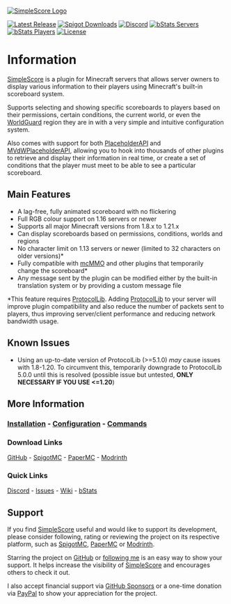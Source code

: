 [![SimpleScore Logo]][GitHub]

[![Latest Release](https://img.shields.io/github/v/release/r4g3baby/SimpleScore)](https://github.com/r4g3baby/SimpleScore/releases/latest)
[![Spigot Downloads](https://img.shields.io/spiget/downloads/23243)][SpigotMC]
[![Discord](https://img.shields.io/discord/217018114083127296)][Discord]
[![bStats Servers](https://img.shields.io/bstats/servers/644)][bStats]
[![bStats Players](https://img.shields.io/bstats/players/644)][bStats]
[![License](https://img.shields.io/github/license/r4g3baby/SimpleScore)](https://github.com/r4g3baby/SimpleScore/blob/main/LICENSE)

# Information
[SimpleScore][GitHub] is a plugin for Minecraft servers that allows server owners to display various information to their players using Minecraft's built-in scoreboard system.

Supports selecting and showing specific scoreboards to players based on their permissions, certain conditions, the current world, or even the [WorldGuard][WorldGuard] region they are in with a very simple and intuitive configuration system.

Also comes with support for both [PlaceholderAPI][PlaceholderAPI] and [MVdWPlaceholderAPI][MVdWPlaceholderAPI], allowing you to hook into thousands of other plugins to retrieve and display their information in real time, or create a set of conditions that the player must meet to be able to see a particular scoreboard.

## Main Features
- A lag-free, fully animated scoreboard with no flickering
- Full RGB colour support on 1.16 servers or newer
- Supports all major Minecraft versions from 1.8.x to 1.21.x
- Can display scoreboards based on permissions, conditions, worlds and regions
- No character limit on 1.13 servers or newer (limited to 32 characters on older versions)*
- Fully compatible with [mcMMO][mcMMO] and other plugins that temporarily change the scoreboard*
- Any message sent by the plugin can be modified either by the built-in translation system or by providing a custom message file

*This feature requires [ProtocolLib][ProtocolLib]. Adding [ProtocolLib][ProtocolLib] to your server will improve plugin compatibility and also reduce the number of packets sent to players, thus improving server/client performance and reducing network bandwidth usage.

## Known Issues
- Using an up-to-date version of ProtocolLib (>=5.1.0) *may* cause issues with 1.8-1.20. To circumvent this, temporarily downgrade to ProtocolLib 5.0.0 until this is resolved (possible issue but untested, **ONLY NECESSARY IF YOU USE <=1.20**)

## More Information
### [Installation](https://github.com/r4g3baby/SimpleScore/wiki/Installation) - [Configuration](https://github.com/r4g3baby/SimpleScore/wiki/Configuration) - [Commands](https://github.com/r4g3baby/SimpleScore/wiki/Commands)

### Download Links
[GitHub](https://github.com/r4g3baby/SimpleScore/releases/latest) - [SpigotMC][SpigotMC] - [PaperMC][PaperMC] - [Modrinth][Modrinth]

### Quick Links
[Discord][Discord] - [Issues](https://github.com/r4g3baby/SimpleScore/issues) - [Wiki](https://github.com/r4g3baby/SimpleScore/wiki) - [bStats][bStats]

## Support
If you find [SimpleScore][GitHub] useful and would like to support its development, please consider following, rating or reviewing the project on its respective platform, such as [SpigotMC][SpigotMC], [PaperMC][PaperMC] or [Modrinth][Modrinth].

Starring the project on [GitHub][GitHub] or [following me](https://github.com/r4g3baby) is an easy way to show your support. It helps increase the visibility of [SimpleScore][GitHub] and encourages others to check it out.

I also accept financial support via [GitHub Sponsors][Sponsors] or a one-time donation via [PayPal][PayPal] to show your appreciation for the project.


[SimpleScore Logo]: https://raw.githubusercontent.com/r4g3baby/SimpleScore/main/.github/SimpleScore.png

[GitHub]: https://github.com/r4g3baby/SimpleScore
[Modrinth]: https://modrinth.com/plugin/simplescore
[SpigotMC]: https://www.spigotmc.org/resources/23243/
[PaperMC]: https://hangar.papermc.io/r4g3baby/SimpleScore

[Discord]: https://discord.gg/cJnzTDGphE
[bStats]: https://bstats.org/plugin/bukkit/SimpleScore/644

[Sponsors]: https://github.com/sponsors/r4g3baby
[PayPal]: https://paypal.me/RageBaby

[mcMMO]: https://www.spigotmc.org/resources/64348/
[WorldGuard]: https://dev.bukkit.org/projects/worldguard
[PlaceholderAPI]: https://www.spigotmc.org/resources/6245/
[MVdWPlaceholderAPI]: https://www.spigotmc.org/resources/11182/
[ProtocolLib]: https://www.spigotmc.org/resources/1997/
